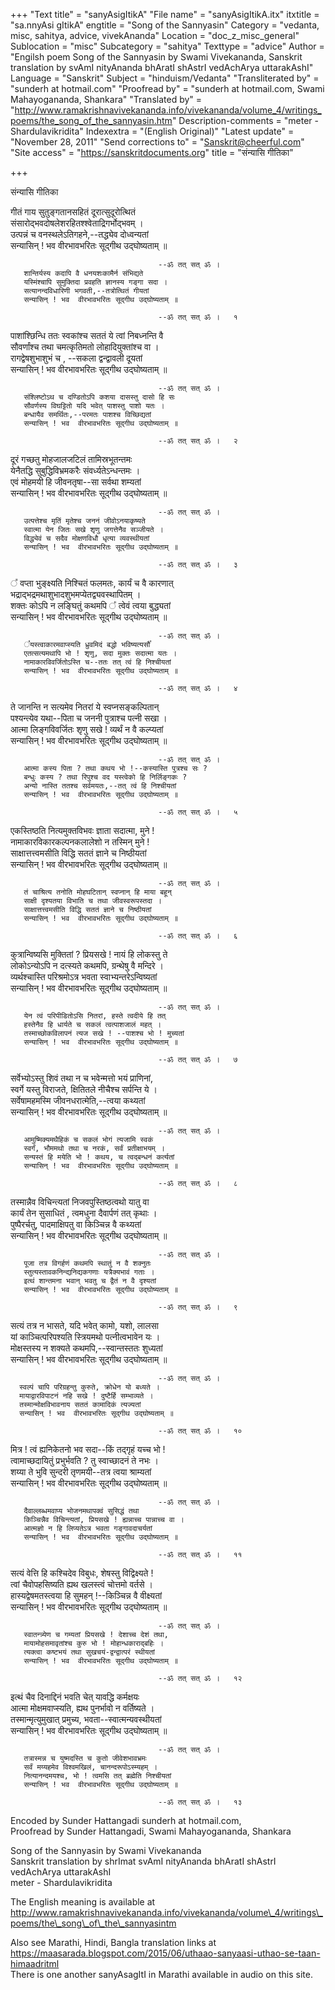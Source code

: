 +++
"Text title" = "sanyAsigItikA"
"File name" = "sanyAsigItikA.itx"
itxtitle = "sa.nnyAsi gItikA"
engtitle = "Song of the Sannyasin"
Category = "vedanta, misc, sahitya, advice, vivekAnanda"
Location = "doc_z_misc_general"
Sublocation = "misc"
Subcategory = "sahitya"
Texttype = "advice"
Author = "Engilsh poem Song of the Sannyasin by Swami Vivekananda, Sanskrit translation by svAmI nityAnanda bhAratI shAstrI vedAchArya uttarakAshI"
Language = "Sanskrit"
Subject = "hinduism/Vedanta"
"Transliterated by" = "sunderh at hotmail.com"
"Proofread by" = "sunderh at hotmail.com, Swami Mahayogananda, Shankara"
"Translated by" = "http://www.ramakrishnavivekananda.info/vivekananda/volume_4/writings_poems/the_song_of_the_sannyasin.htm"
Description-comments = "meter - Shardulavikridita"
Indexextra = "(English Original)"
"Latest update" = "November 28, 2011"
"Send corrections to" = "Sanskrit@cheerful.com"
"Site access" = "https://sanskritdocuments.org"
title = "संन्यासि गीतिका"

+++
  
 संन्यासि गीतिका   
  
गीतं गाय सुतुङ्गतानसहितं दूरात्सुदूरोत्थितं  
संसारोद्भवदोषलेशरहितश्श्वेताद्रिगर्भोद्भवम् ।  
उत्पन्नं च वनस्थलेऽतिगहने,--तद्ध्येव दोध्वन्यतां  
सन्यासिन् ! भव वीरभावभरितः सूद्गीथ उद्घोष्यताम् ॥  
  
                                     --ॐ तत् सत् ॐ ।  
       शान्तिर्यस्य कदापि वै धनयशःकामैर्न संभिद्यते  
       यस्मिंश्चापि सुमुक्तिदा प्रवहति ज्ञानस्य गङ्गा सदा ।  
       सत्यानन्दविधारिणी भगवती,--तत्रोत्थितं गीयतां  
       सन्यासिन् ! भव  वीरभावभरितः सूद्गीथ उद्घोष्यताम् ॥  
  
                                     --ॐ तत् सत् ॐ ।   १  
पाशांश्छिन्धि ततः स्वकांश्च सततं ये त्वां निबध्नन्ति वै  
सौवर्णांश्च तथा चमत्कृतिमतो लोहादियुक्तांश्च वा ।  
रागद्वेषशुभाशुभं च , --सकला द्वन्द्वावली दूयतां  
सन्यासिन् ! भव  वीरभावभरितः सूद्गीथ उद्घोष्यताम् ॥  
  
                                     --ॐ तत् सत् ॐ ।  
       संश्लिष्टोऽथ च दण्डितोऽपि कशया दासस्तु दासो हि सः  
       सौवर्णस्य विघट्टितो यदि भवेत् पाशस्तु पाशो यतः ।  
       बन्धायैव समर्थितः,--परमतः पाशश्च विच्छिद्यतां  
       सन्यासिन् ! भव  वीरभावभरितः सूद्गीथ उद्घोष्यताम् ॥  
  
                                     --ॐ तत् सत् ॐ ।   २  
दूरं गच्छतु मोहजालजटिलं तामिस्रभूतन्तमः  
येनैतद्धि सुबुद्धिविभ्रमकरैः संवर्ध्यतेऽन्धन्तमः ।  
एवं मोहमयी हि जीवनतृषा--सा सर्वथा शम्यतां  
सन्यासिन् ! भव  वीरभावभरितः सूद्गीथ उद्घोष्यताम् ॥  
  
                                     --ॐ तत् सत् ॐ ।  
       उत्पत्तेश्च मृतिं मृतेश्च जननं जीवोऽनयाकृष्यते  
       स्वात्मा येन जितः सखे श‍ृणु जगत्तेनैव सञ्जीयते ।  
       विद्ध्येवं च सदैव मोक्षणविधौ धृत्या व्यवस्थीयतां  
       सन्यासिन् ! भव  वीरभावभरितः सूद्गीथ उद्घोष्यताम् ॥  
  
                                     --ॐ तत् सत् ॐ ।   ३  
᳚ वप्ता भुङ्क्ष्यति निश्चितं फलमतः, कार्यं च वै कारणात्  
भद्राद्भद्रमथाशुभादशुभमप्येतद्व्यवस्थापितम् ।  
शक्तः कोऽपि न लङ्घितुं कथमपि ᳚ त्वेवं त्वया बुद्ध्यतां  
सन्यासिन् ! भव  वीरभावभरितः सूद्गीथ उद्घोष्यताम् ॥  
  
                                     --ॐ तत् सत् ॐ ।  
       ᳚यस्त्वाकारमवाप्स्यति ध्रुवमिदं बद्धो भविष्यत्यसौ᳚  
       एतत्सत्यमथापि भो ! श‍ृणु, सदा मुक्तः सदात्मा यतः ।  
       नामाकारविवर्जितोऽस्ति च--ततः तत् त्वं हि निश्चीयतां  
       सन्यासिन् ! भव  वीरभावभरितः सूद्गीथ उद्घोष्यताम् ॥  
  
                                     --ॐ तत् सत् ॐ ।   ४  
ते जानन्ति न सत्यमेव नितरां ये स्वप्नसङ्कल्पितान्  
पश्यन्त्येव यथा--पिता च जननी पुत्राश्च पत्नी सखा ।  
आत्मा लिङ्गविवर्जितः श‍ृणु सखे ! व्यर्थं न वै कल्प्यतां  
सन्यासिन् ! भव  वीरभावभरितः सूद्गीथ उद्घोष्यताम् ॥  
  
                                     --ॐ तत् सत् ॐ ।  
       आत्मा कस्य पिता ? तथा कथय भो !--कस्यास्ति पुत्रश्च सः ?  
       बन्धुः कस्य ? तथा रिपुश्च वद यस्त्वेको हि निर्लिङ्गकः ?  
       अन्यो नास्ति ततश्च सर्वमयतः,--तत् त्वं हि निश्चीयतां  
       सन्यासिन् ! भव  वीरभावभरितः सूद्गीथ उद्घोष्यताम् ॥  
  
                                     --ॐ तत् सत् ॐ ।   ५  
एकस्तिष्ठति नित्यमुक्तविभवः ज्ञाता सदात्मा, मुने !  
नामाकारविकारकल्पनकलालेशो न तस्मिन् मुने !  
साक्षात्तत्त्वमसीति विद्धि सततं ज्ञाने च निष्ठीयतां  
सन्यासिन् ! भव  वीरभावभरितः सूद्गीथ उद्घोष्यताम् ॥  
  
                                     --ॐ तत् सत् ॐ ।  
       तं चाश्रित्य तनोति मोहघटितान् स्वप्नान् हि माया बहून्  
       साक्षी दृश्यतया विभाति च तथा जीवस्वरूपस्तदा ।  
       साक्षात्तत्त्वमसीति विद्धि सततं ज्ञाने च निष्ठीयतां  
       सन्यासिन् ! भव  वीरभावभरितः सूद्गीथ उद्घोष्यताम् ॥  
  
                                     --ॐ तत् सत् ॐ ।   ६  
कुत्रान्विष्यसि मुक्तितां ? प्रियसखे ! नायं हि लोकस्तु ते  
लोकोऽन्योऽपि न दत्स्यते कथमपि, ग्रन्थेषु वै मन्दिरे ।  
व्यर्थश्चास्ति परिश्रमोऽत्र भवता स्वाभ्यन्तरेऽन्विष्यतां  
सन्यासिन् ! भव  वीरभावभरितः सूद्गीथ उद्घोष्यताम् ॥  
  
                                     --ॐ तत् सत् ॐ ।  
       येन त्वं परिपीडितोऽसि नितरां, हस्ते त्वदीये हि तत्  
       हस्तेनैव हि धार्यते च सकलं त्वत्पाशजालं महत् ।  
       तस्माच्छोकविलापनं त्यज सखे ! --पाशश्च भो ! मुच्यतां  
       सन्यासिन् ! भव  वीरभावभरितः सूद्गीथ उद्घोष्यताम् ॥  
  
                                     --ॐ तत् सत् ॐ ।   ७  
सर्वेभ्योऽस्तु शिवं तथा न च भवेन्मत्तो भयं प्राणिनां,  
स्वर्गे यस्तु विराजते, क्षितितले नीचैश्च सर्पन्ति ये ।  
सर्वेषामहमस्मि जीवनधरात्मेति,--त्वया कथ्यतां  
सन्यासिन् ! भव  वीरभावभरितः सूद्गीथ उद्घोष्यताम् ॥  
  
                                     --ॐ तत् सत् ॐ ।  
       आमुष्मिक्यमथैहिकं च सकलं भोगं त्यजामि स्वकं  
       स्वर्गं, भौममथो तथा च नरकं, सर्वं प्रतीक्षाभयम् ।  
       सन्यस्तं हि मयेति भो ! कथय, च त्वद्बन्धनं कर्त्यतां  
       सन्यासिन् ! भव  वीरभावभरितः सूद्गीथ उद्घोष्यताम् ॥  
  
                                     --ॐ तत् सत् ॐ ।   ८  
तस्मान्नैव विचिन्त्यतां निजवपुस्तिष्ठत्वथो यातु वा  
कार्यं तेन सुसाधितं , त्वमधुना दैवार्पणं तत् कृथाः ।  
पुष्पैरर्चतु, पादमाक्षिपतु वा किञ्चिन्न वै कथ्यतां  
सन्यासिन् ! भव  वीरभावभरितः सूद्गीथ उद्घोष्यताम् ॥  
  
                                     --ॐ तत् सत् ॐ ।  
       पूजा तत्र विगर्हणं कथमपि स्थातुं न वै शक्नुतः  
       स्तुत्यस्तावकनिन्द्यनिद्यकगणाः यत्रैक्यभावं गताः ।  
       इत्थं शान्तमना भवान् भवतु च द्वैतं न वै दृश्यतां  
       सन्यासिन् ! भव  वीरभावभरितः सूद्गीथ उद्घोष्यताम् ॥  
  
                                     --ॐ तत् सत् ॐ ।   ९  
सत्यं तत्र न भासते, यदि भवेत् कामो, यशो, लालसा  
यां काञ्चित्परिपश्यति स्त्रियमथो पत्नीत्वभावेन यः ।  
मोक्षस्तस्य न शक्यते कथमपि,--स्वान्तस्ततः शुध्यतां  
सन्यासिन् ! भव  वीरभावभरितः सूद्गीथ उद्घोष्यताम् ॥  
  
                                     --ॐ तत् सत् ॐ ।  
      स्वल्पं चापि परिग्रहन्तु कुरुते, क्रोधेन यो बध्यते ।  
      मायाद्वारविपाटनं नहि सखे ! दुष्टैर्हि सम्भाव्यते ।  
      तस्मान्मोक्षविभावनाय सततं कामादिकं त्यज्यतां  
      सन्यासिन् ! भव  वीरभावभरितः सूद्गीथ उद्घोष्यताम् ॥  
  
                                     --ॐ तत् सत् ॐ ।   १०  
मित्र ! त्वं ह्यनिकेतनो भव सदा--किं तद्गृहं यच्च भो !  
त्वामाच्छदायितुं प्रभुर्भवति ? तु स्वाच्छादनं ते नभः ।  
शय्या ते भुवि सुन्दरी तृणमयी--तत्र त्वया श्राम्यतां  
सन्यासिन् ! भव  वीरभावभरितः सूद्गीथ उद्घोष्यताम् ॥  
  
                                     --ॐ तत् सत् ॐ ।  
       दैवाल्लब्धमवाप्य भोजनमथापक्वं सुसिद्धं तथा  
       किञ्चिन्नैव विचिन्त्यतां, प्रियसखे ! ह्यन्नाच्च पान्नाच्च वा ।  
       आत्मज्ञो न हि लिप्यतेऽत्र भवता गङ्गावदाचर्यतां  
       सन्यासिन् ! भव  वीरभावभरितः सूद्गीथ उद्घोष्यताम् ॥  
  
                                     --ॐ तत् सत् ॐ ।   ११  
सत्यं वेत्ति हि कश्चिदेव विबुधः, शेषस्तु विद्विक्ष्यते !  
त्वां चैवोपहसिष्यति ह्यथ खलस्त्वं चोत्तमो वर्तसे ।  
हास्यद्वेषमतस्त्वया हि सुमहन् !--किञ्चिन्न वै वीक्ष्यतां  
सन्यासिन् ! भव  वीरभावभरितः सूद्गीथ उद्घोष्यताम् ॥  
  
                                     --ॐ तत् सत् ॐ ।  
       स्वातन्त्र्येण च गम्यतां प्रियसखे ! देशाच्च देशं तथा,  
       मायामोहसमावृतांश्च कुरु भो ! मोहान्धकाराद्बहिः ।  
       त्यक्त्वा कष्टभयं तथा सुखचयं-द्वन्द्वात्परं स्थीयतां  
       सन्यासिन् ! भव  वीरभावभरितः सूद्गीथ उद्घोष्यताम् ॥  
  
                                     --ॐ तत् सत् ॐ ।   १२  
इत्थं चैव दिनाद्दिनं भवति चेत् यावद्धि कर्मक्षयः  
आत्मा मोक्षमवाप्स्यति, ह्यथ पुनर्भावो न वर्तिष्यते ।  
तस्मान्मृत्युमुखात् प्रमुच्य, भवता--स्वात्मन्यवस्थीयतां  
सन्यासिन् ! भव  वीरभावभरितः सूद्गीथ उद्घोष्यताम् ॥  
  
                                     --ॐ तत् सत् ॐ ।  
       तत्रास्मन्न च युष्मदस्ति च कुतो जीवेशभावभ्रमः  
       सर्वं मय्यहमेव विश्वमखिलं, चानन्दरूपोऽस्म्यहम् ।  
       नित्यानन्दमयश्च, भो ! त्वमसि तत् ब्रह्मेति निश्चीयतां  
       सन्यासिन् ! भव  वीरभावभरितः सूद्गीथ उद्घोष्यताम् ॥  
  
                                     --ॐ तत् सत् ॐ ।   १३  
  
  
  
  
Encoded by Sunder Hattangadi sunderh at hotmail.com,  
Proofread by Sunder Hattangadi, Swami Mahayogananda, Shankara  
  
Song of the Sannyasin by Swami Vivekananda  
Sanskrit translation by shrImat svAmI nityAnanda bhAratI shAstrI  
vedAchArya uttarakAshI  
meter - Shardulavikridita   
  
The English meaning is available at   
http://www.ramakrishnavivekananda.info/vivekananda/volume\_4/writings\_poems/the\_song\_of\_the\_sannyasintm  
  
Also see Marathi, Hindi, Bangla translation links at  
https://maasarada.blogspot.com/2015/06/uthaao-sanyaasi-uthao-se-taan-himaadritml  
There is one another sanyAsagItI in Marathi available in audio on this site.  
  
